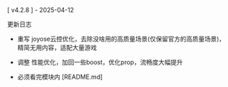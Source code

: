 [ v4.2.8 ] - 2025-04-12

更新日志
- 重写 joyose云控优化，去除没啥用的高质量场景(仅保留官方的高质量场景)，精简无用内容，适配大量游戏

- 调整 性能优化，加回一些boost，优化prop，流畅度大幅提升

- 必须看完模块内 [README.md]
